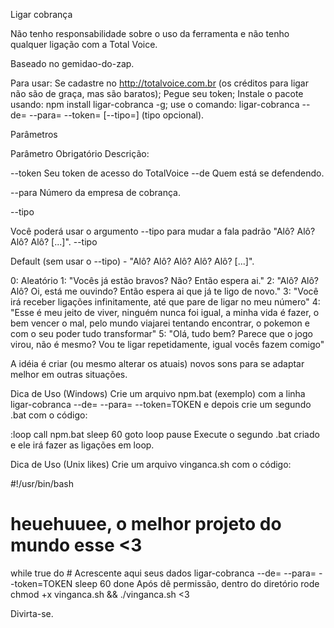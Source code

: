 Ligar cobrança

Não tenho responsabilidade sobre o uso da ferramenta e não tenho qualquer ligação com a Total Voice.

Baseado no gemidao-do-zap.

Para usar:
Se cadastre no http://totalvoice.com.br (os créditos para ligar não são de graça, mas são baratos);
Pegue seu token;
Instale o pacote usando: npm install ligar-cobranca -g;
use o comando: ligar-cobranca --de=<NUMERO> --para=<NUMERO> --token=<TOKEN> [--tipo=<TIPO>] (tipo opcional).

Parâmetros

Parâmetro	Obrigatório	Descrição:

--token	
Seu token de acesso do TotalVoice
--de
Quem está se defendendo.

--para
Número da empresa de cobrança.

--tipo

Você poderá usar o argumento --tipo para mudar a fala padrão "Alô? Alô? Alô? Alô? [...]".
--tipo

Default (sem usar o --tipo) - "Alô? Alô? Alô? Alô? Alô? [...]".

0: Aleatório
1: "Vocês já estão bravos? Não? Então espera ai."
2: "Alô? Alô? Alô? Oi, está me ouvindo? Então espera ai que já te ligo de novo."
3: "Você irá receber ligações infinitamente, até que pare de ligar no meu número"
4: "Esse é meu jeito de viver, ninguém nunca foi igual, a minha vida é fazer, o bem vencer o mal, pelo mundo viajarei tentando encontrar, o pokemon e com o seu poder tudo transformar"
5: "Olá, tudo bem? Parece que o jogo virou, não é mesmo? Vou te ligar repetidamente, igual vocês fazem comigo"

A idéia é criar (ou mesmo alterar os atuais) novos sons para se adaptar melhor em outras situações.

Dica de Uso (Windows)
Crie um arquivo npm.bat (exemplo) com a linha ligar-cobranca --de=<NUMERO> --para=<NUMERO> --token=TOKEN e depois crie um segundo .bat com o código:

:loop
call npm.bat
 sleep 60
 goto loop
pause
Execute o segundo .bat criado e ele irá fazer as ligações em loop.

Dica de Uso (Unix likes)
Crie um arquivo vinganca.sh com o código:

#!/usr/bin/bash
# heuehuuee, o melhor projeto do mundo esse <3

while true
do
        # Acrescente aqui seus dados
        ligar-cobranca --de=<NUMERO> --para=<NUMERO> --token=TOKEN
        sleep 60
done
Após dê permissão, dentro do diretório rode chmod +x vinganca.sh && ./vinganca.sh <3

Divirta-se.
